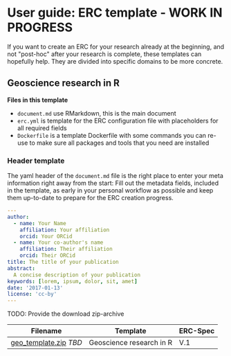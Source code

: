 # User guide: ERC template - WORK IN PROGRESS

If you want to create an ERC for your research already at the beginning, and not "post-hoc" after your research is complete, these templates can hopefully help.
They are divided into specific domains to be more concrete.

## Geoscience research in R

**Files in this template**

- `document.md` use RMarkdown, this is the main document
- `erc.yml` is template for the ERC configuration file with placeholders for all required fields
- `Dockerfile` is a template Dockerfile with some commands you can re-use to make sure all packages and tools that you need are installed

### Header template

The yaml header of the `document.md` file is the right place to enter your meta information right away from the start: Fill out the metadata fields, included in the template, as early in your personal workflow as possible and keep them up-to-date to prepare for the ERC creation progress.

```yml
---
author:
  - name: Your Name
    affiliation: Your affiliation
    orcid: Your ORCid
  - name: Your co-author's name
    affiliation: Their affiliation
    orcid: Their ORCid
title: The title of your publication
abstract:
  A concise description of your publication
keywords: [lorem, ipsum, dolor, sit, amet]
date: '2017-01-13'
license: 'cc-by'
---
```


TODO: Provide the download zip-archive

**Filename** | **Template** | **ERC-Spec** 
------ | ------ | ------ |
[geo_template.zip]() _TBD_ | Geoscience research in R | V.1
